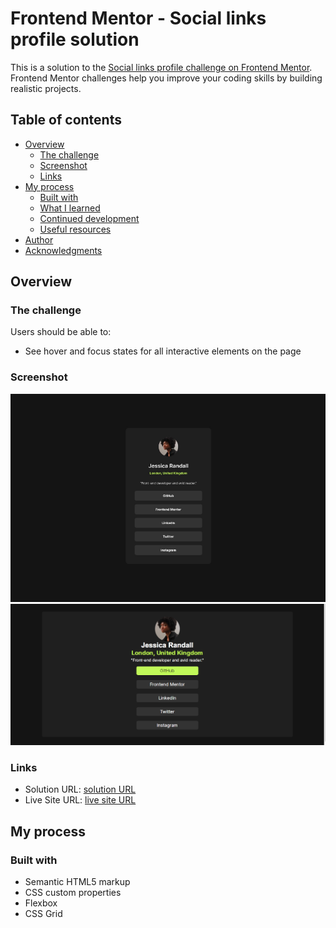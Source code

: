# Frontend Mentor - Social links profile solution

This is a solution to the [Social links profile challenge on Frontend Mentor](https://www.frontendmentor.io/challenges/social-links-profile-UG32l9m6dQ). Frontend Mentor challenges help you improve your coding skills by building realistic projects. 

## Table of contents

- [Overview](#overview)
  - [The challenge](#the-challenge)
  - [Screenshot](#screenshot)
  - [Links](#links)
- [My process](#my-process)
  - [Built with](#built-with)
  - [What I learned](#what-i-learned)
  - [Continued development](#continued-development)
  - [Useful resources](#useful-resources)
- [Author](#author)
- [Acknowledgments](#acknowledgments)



## Overview

### The challenge

Users should be able to:

- See hover and focus states for all interactive elements on the page

### Screenshot

![](./screenshot1.png)
  ![](./screenshot2.png)


### Links

- Solution URL: [ solution URL ](https://github.com/Dikshaonly/social-main-profile)
- Live Site URL: [ live site URL ](https://social-main-profile.netlify.app/)

## My process

### Built with

- Semantic HTML5 markup
- CSS custom properties
- Flexbox
- CSS Grid


